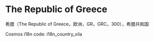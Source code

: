 # The Republic of Greece

希腊（The Republic of Greece，欧洲，GR，GRC，300），希腊共和国

Cosmos i18n code: i18n_country_xila